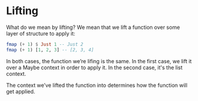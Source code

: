 # Lifting

What do we mean by lifting? We mean that we lift a function over some layer of structure to apply it:

```haskell
fmap (+ 1) $ Just 1 -- Just 2
fmap (+ 1) [1, 2, 3] -- [2, 3, 4]
```

In both cases, the function we’re lifing is the same. In the first case, we lift it over a Maybe context in order to apply it. In the second case, it's the list context.

The context we’ve lifted the function into determines how the function will get applied.
 